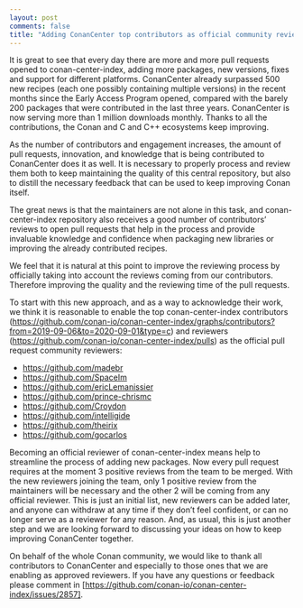 ```yaml
---
layout: post
comments: false
title: "Adding ConanCenter top contributors as official community reviewers"
---
```


It is great to see that every day there are more and more pull requests opened to conan-center-index, adding more packages, new versions, fixes and support for different platforms. ConanCenter already surpassed 500 new recipes (each one possibly containing multiple versions) in the recent months since the Early Access Program opened, compared with the barely 200 packages that were contributed in the last three years. ConanCenter is now serving more than 1 million downloads monthly. Thanks to all the contributions, the Conan and C and C++ ecosystems keep improving.

As the number of contributors and engagement increases, the amount of pull requests, innovation, and knowledge that is being contributed to ConanCenter does it as well. It is necessary to properly process and review them both to keep maintaining the quality of this central repository, but also to distill the necessary feedback that can be used to keep improving Conan itself.

The great news is that the maintainers are not alone in this task, and conan-center-index repository also receives a good number of contributors’ reviews to open pull requests that help in the process and provide invaluable knowledge and confidence when packaging new libraries or improving the already contributed recipes.

We feel that it is natural at this point to improve the reviewing process by officially taking into account the reviews coming from our contributors. Therefore improving the quality and the reviewing time of the pull requests.

To start with this new approach, and as a way to acknowledge their work, we think it is reasonable to enable the top conan-center-index contributors (https://github.com/conan-io/conan-center-index/graphs/contributors?from=2019-09-06&to=2020-09-01&type=c) and reviewers (https://github.com/conan-io/conan-center-index/pulls) as the official pull request community reviewers:

- https://github.com/madebr
- https://github.com/SpaceIm
- https://github.com/ericLemanissier
- https://github.com/prince-chrismc
- https://github.com/Croydon
- https://github.com/intelligide
- https://github.com/theirix
- https://github.com/gocarlos

Becoming an official reviewer of conan-center-index means help to streamline the process of adding new packages. Now every pull request requires at the moment 3 positive reviews from the team to be merged. With the new reviewers joining the team, only 1 positive review from the maintainers will be necessary and the other 2 will be coming from any official reviewer. This is just an initial list, new reviewers can be added later, and anyone can withdraw at any time if they don’t feel confident, or can no longer serve as a reviewer for any reason. And, as usual, this is just another step and we are looking forward to discussing your ideas on how to keep improving ConanCenter together.

On behalf of the whole Conan community, we would like to thank all contributors to ConanCenter and especially to those ones that we are enabling as approved reviewers. If you have any questions or feedback please comment in [https://github.com/conan-io/conan-center-index/issues/2857].

